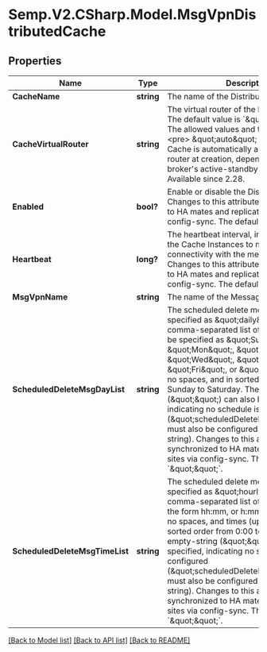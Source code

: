 # Semp.V2.CSharp.Model.MsgVpnDistributedCache
## Properties

Name | Type | Description | Notes
------------ | ------------- | ------------- | -------------
**CacheName** | **string** | The name of the Distributed Cache. | [optional] 
**CacheVirtualRouter** | **string** | The virtual router of the Distributed Cache. The default value is &#x60;\&quot;auto\&quot;&#x60;. The allowed values and their meaning are:  &lt;pre&gt; \&quot;auto\&quot; - The Distributed Cache is automatically assigned a virtual router at creation, depending on the broker&#x27;s active-standby role. &lt;/pre&gt;  Available since 2.28. | [optional] 
**Enabled** | **bool?** | Enable or disable the Distributed Cache. Changes to this attribute are synchronized to HA mates and replication sites via config-sync. The default value is &#x60;false&#x60;. | [optional] 
**Heartbeat** | **long?** | The heartbeat interval, in seconds, used by the Cache Instances to monitor connectivity with the message broker. Changes to this attribute are synchronized to HA mates and replication sites via config-sync. The default value is &#x60;10&#x60;. | [optional] 
**MsgVpnName** | **string** | The name of the Message VPN. | [optional] 
**ScheduledDeleteMsgDayList** | **string** | The scheduled delete message day(s), specified as \&quot;daily\&quot; or a comma-separated list of days. Days must be specified as \&quot;Sun\&quot;, \&quot;Mon\&quot;, \&quot;Tue\&quot;, \&quot;Wed\&quot;, \&quot;Thu\&quot;, \&quot;Fri\&quot;, or \&quot;Sat\&quot;, with no spaces, and in sorted order from Sunday to Saturday. The empty-string (\&quot;\&quot;) can also be specified, indicating no schedule is configured (\&quot;scheduledDeleteMsgTimeList\&quot; must also be configured to the empty-string). Changes to this attribute are synchronized to HA mates and replication sites via config-sync. The default value is &#x60;\&quot;\&quot;&#x60;. | [optional] 
**ScheduledDeleteMsgTimeList** | **string** | The scheduled delete message time(s), specified as \&quot;hourly\&quot; or a comma-separated list of 24-hour times in the form hh:mm, or h:mm. There must be no spaces, and times (up to 4) must be in sorted order from 0:00 to 23:59. The empty-string (\&quot;\&quot;) can also be specified, indicating no schedule is configured (\&quot;scheduledDeleteMsgDayList\&quot; must also be configured to the empty-string). Changes to this attribute are synchronized to HA mates and replication sites via config-sync. The default value is &#x60;\&quot;\&quot;&#x60;. | [optional] 

[[Back to Model list]](../README.md#documentation-for-models) [[Back to API list]](../README.md#documentation-for-api-endpoints) [[Back to README]](../README.md)

